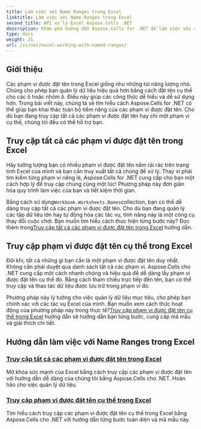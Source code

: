 ```yaml
---
title: Làm việc với Name Ranges trong Excel
linktitle: Làm việc với Name Ranges trong Excel
second_title: API xử lý Excel Aspose.Cells .NET
description: Khám phá hướng dẫn Aspose.Cells for .NET để làm việc với các phạm vi được đặt tên trong Excel. Tìm hiểu cách truy cập tất cả hoặc các phạm vi được đặt tên cụ thể với hướng dẫn từng bước.
type: docs
weight: 21
url: /vi/net/excel-working-with-named-ranges/
---
```

## Giới thiệu

Các phạm vi được đặt tên trong Excel giống như những túi năng lượng nhỏ. Chúng cho phép bạn quản lý dữ liệu hiệu quả hơn bằng cách đặt tên cụ thể cho các ô hoặc nhóm ô. Điều này giúp các công thức dễ hiểu và dễ sử dụng hơn. Trong bài viết này, chúng ta sẽ tìm hiểu cách Aspose.Cells for .NET có thể giúp bạn khai thác toàn bộ tiềm năng của các phạm vi được đặt tên. Cho dù bạn đang truy cập tất cả các phạm vi được đặt tên hay chỉ một phạm vi cụ thể, chúng tôi đều có thể hỗ trợ bạn.

## Truy cập tất cả các phạm vi được đặt tên trong Excel

Hãy tưởng tượng bạn có nhiều phạm vi được đặt tên nằm rải rác trên trang tính Excel của mình và bạn cần truy xuất tất cả chúng để xử lý. Thay vì phải tìm kiếm từng phạm vi riêng lẻ, Aspose.Cells for .NET cung cấp cho bạn một cách hợp lý để truy cập chúng cùng một lúc! Phương pháp này đơn giản hóa quy trình làm việc của bạn và tiết kiệm thời gian.

 Bằng cách sử dụng`Workbook.Worksheets.Names`collection, bạn có thể dễ dàng truy cập tất cả các phạm vi được đặt tên. Cho dù bạn đang quản lý các tập dữ liệu lớn hay tự động hóa các tác vụ, tính năng này là một công cụ thay đổi cuộc chơi. Bạn muốn tìm hiểu cách thực hiện từng bước này? Đọc thêm trong[Truy cập tất cả các phạm vi được đặt tên trong Excel](./access-all-named-ranges/) hướng dẫn.

## Truy cập phạm vi được đặt tên cụ thể trong Excel

Đôi khi, tất cả những gì bạn cần là một phạm vi được đặt tên duy nhất. Không cần phải duyệt qua danh sách tất cả các phạm vi. Aspose.Cells cho .NET cung cấp một cách nhanh chóng và hiệu quả để dễ dàng lấy phạm vi được đặt tên cụ thể đó. Bằng cách tham chiếu trực tiếp đến tên, bạn có thể truy cập và thao tác dữ liệu được lưu trữ trong phạm vi đó.

 Phương pháp này lý tưởng cho việc quản lý dữ liệu mục tiêu, cho phép bạn chính xác với các tác vụ Excel của mình. Bạn muốn xem cách thức hoạt động của phương pháp này trong thực tế?[Truy cập phạm vi được đặt tên cụ thể trong Excel](./access-specific-named-range/) hướng dẫn sẽ hướng dẫn bạn từng bước, cung cấp mã mẫu và giải thích chi tiết.

## Hướng dẫn làm việc với Name Ranges trong Excel
### [Truy cập tất cả các phạm vi được đặt tên trong Excel](./access-all-named-ranges/)
Mở khóa sức mạnh của Excel bằng cách truy cập các phạm vi được đặt tên với hướng dẫn dễ dàng của chúng tôi bằng Aspose.Cells cho .NET. Hoàn hảo cho việc quản lý dữ liệu.
### [Truy cập phạm vi được đặt tên cụ thể trong Excel](./access-specific-named-range/)
Tìm hiểu cách truy cập các phạm vi được đặt tên cụ thể trong Excel bằng Aspose.Cells cho .NET với hướng dẫn từng bước toàn diện và mã mẫu này.